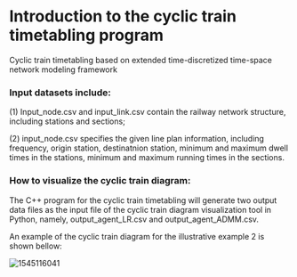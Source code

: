 # Introduction to the cyclic train timetabling program
Cyclic train timetabling based on extended time-discretized time-space network modeling framework

### Input datasets include:

(1) Input_node.csv and input_link.csv contain the railway network structure, including stations and sections;

(2) input_node.csv specifies the given line plan information, including frequency, origin station, destinatnion station, minimum and maximum dwell times in the stations, minimum and maximum running times in the sections.

### How to visualize the cyclic train diagram:

The C++ program for the cyclic train timetabling will generate two output data files as the input file of the cyclic train diagram visualization tool in Python, namely, output_agent_LR.csv and output_agent_ADMM.csv.

An example of the cyclic train diagram for the illustrative example 2 is shown bellow:

![1545116041](https://user-images.githubusercontent.com/45885665/50137006-c56ba800-02d4-11e9-8c04-919a73cf90ba.jpg)
